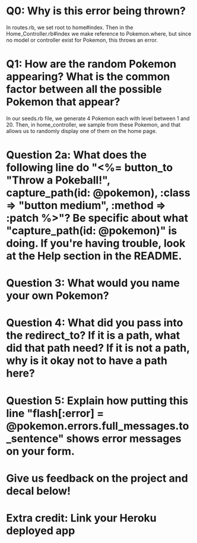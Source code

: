 # Q0: Why is this error being thrown?
In routes.rb, we set root to home#index.
Then in the Home_Controller.rb#index we make reference to Pokemon.where, but since no model or controller exist for Pokemon, this throws an error.

# Q1: How are the random Pokemon appearing? What is the common factor between all the possible Pokemon that appear? 
In our seeds.rb file, we generate 4 Pokemon each with level between 1 and 20. Then, in home_controller, we sample from these Pokemon, and that allows us to randomly display one of them on the home page.

# Question 2a: What does the following line do "<%= button_to "Throw a Pokeball!", capture_path(id: @pokemon), :class => "button medium", :method => :patch %>"? Be specific about what "capture_path(id: @pokemon)" is doing. If you're having trouble, look at the Help section in the README.

# Question 3: What would you name your own Pokemon?

# Question 4: What did you pass into the redirect_to? If it is a path, what did that path need? If it is not a path, why is it okay not to have a path here?

# Question 5: Explain how putting this line "flash[:error] = @pokemon.errors.full_messages.to_sentence" shows error messages on your form.

# Give us feedback on the project and decal below!

# Extra credit: Link your Heroku deployed app
